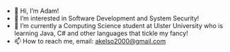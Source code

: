 - 👋 Hi, I’m Adam!
- 👀 I’m interested in Software Development and System Security!
- 🌱 I’m currently a Computing Science student at Ulster University who is learning Java, C# and other languages that tickle my fancy!
- 📫 How to reach me, email: akelso2000@gmail.com

<!---
Kelsoadam/Kelsoadam is a ✨ special ✨ repository because its `README.md` (this file) appears on your GitHub profile.
You can click the Preview link to take a look at your changes.
--->
